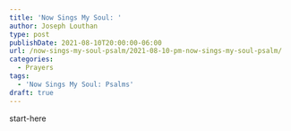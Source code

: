 ```yaml
---
title: 'Now Sings My Soul: '
author: Joseph Louthan
type: post
publishDate: 2021-08-10T20:00:00-06:00
url: /now-sings-my-soul-psalm/2021-08-10-pm-now-sings-my-soul-psalm/
categories:
  - Prayers
tags:
  - 'Now Sings My Soul: Psalms'
draft: true
---
```

<div style="font-variant: small-caps;">

</div>
    start-here
